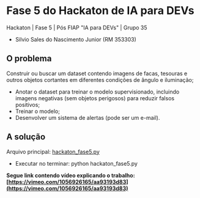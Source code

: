# Fase 5 do Hackaton de IA para DEVs
Hackaton | Fase 5 | Pós FIAP "IA para DEVs" | Grupo 35

- Silvio Sales do Nascimento Junior (RM 353303)

## O problema
Construir ou buscar um dataset contendo imagens de facas, tesouras e outros objetos cortantes em diferentes condições de ângulo e iluminação;
* Anotar o dataset para treinar o modelo supervisionado, incluindo
imagens negativas (sem objetos perigosos) para reduzir falsos positivos;
* Treinar o modelo;
* Desenvolver um sistema de alertas (pode ser um e-mail).

## A solução
Arquivo principal: [hackaton_fase5.py](https://github.com/silviosnjr/Fase5_Hackaton/blob/main/hackaton_fase5.py)

* Executar no terminar: python hackaton_fase5.py

**Segue link contendo vídeo explicando o trabalho: [https://vimeo.com/1056926165/aa93193d83](https://vimeo.com/1056926165/aa93193d83)**

